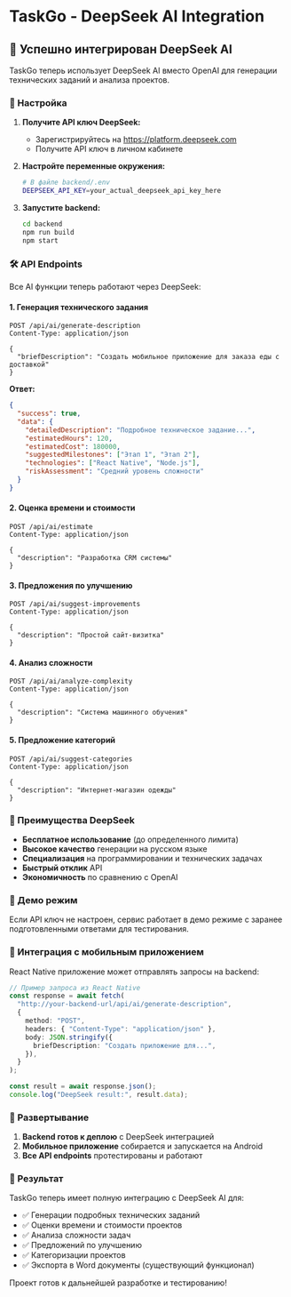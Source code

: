 # TaskGo - DeepSeek AI Integration

## 🚀 Успешно интегрирован DeepSeek AI

TaskGo теперь использует DeepSeek AI вместо OpenAI для генерации технических заданий и анализа проектов.

### 🔧 Настройка

1. **Получите API ключ DeepSeek:**

   - Зарегистрируйтесь на https://platform.deepseek.com
   - Получите API ключ в личном кабинете

2. **Настройте переменные окружения:**

   ```bash
   # В файле backend/.env
   DEEPSEEK_API_KEY=your_actual_deepseek_api_key_here
   ```

3. **Запустите backend:**
   ```bash
   cd backend
   npm run build
   npm start
   ```

### 🛠️ API Endpoints

Все AI функции теперь работают через DeepSeek:

#### 1. Генерация технического задания

```http
POST /api/ai/generate-description
Content-Type: application/json

{
  "briefDescription": "Создать мобильное приложение для заказа еды с доставкой"
}
```

**Ответ:**

```json
{
  "success": true,
  "data": {
    "detailedDescription": "Подробное техническое задание...",
    "estimatedHours": 120,
    "estimatedCost": 180000,
    "suggestedMilestones": ["Этап 1", "Этап 2"],
    "technologies": ["React Native", "Node.js"],
    "riskAssessment": "Средний уровень сложности"
  }
}
```

#### 2. Оценка времени и стоимости

```http
POST /api/ai/estimate
Content-Type: application/json

{
  "description": "Разработка CRM системы"
}
```

#### 3. Предложения по улучшению

```http
POST /api/ai/suggest-improvements
Content-Type: application/json

{
  "description": "Простой сайт-визитка"
}
```

#### 4. Анализ сложности

```http
POST /api/ai/analyze-complexity
Content-Type: application/json

{
  "description": "Система машинного обучения"
}
```

#### 5. Предложение категорий

```http
POST /api/ai/suggest-categories
Content-Type: application/json

{
  "description": "Интернет-магазин одежды"
}
```

### 🎯 Преимущества DeepSeek

- **Бесплатное использование** (до определенного лимита)
- **Высокое качество** генерации на русском языке
- **Специализация** на программировании и технических задачах
- **Быстрый отклик** API
- **Экономичность** по сравнению с OpenAI

### 🔄 Демо режим

Если API ключ не настроен, сервис работает в демо режиме с заранее подготовленными ответами для тестирования.

### 📱 Интеграция с мобильным приложением

React Native приложение может отправлять запросы на backend:

```typescript
// Пример запроса из React Native
const response = await fetch(
  "http://your-backend-url/api/ai/generate-description",
  {
    method: "POST",
    headers: { "Content-Type": "application/json" },
    body: JSON.stringify({
      briefDescription: "Создать приложение для...",
    }),
  }
);

const result = await response.json();
console.log("DeepSeek result:", result.data);
```

### 🚀 Развертывание

1. **Backend готов к деплою** с DeepSeek интеграцией
2. **Мобильное приложение** собирается и запускается на Android
3. **Все API endpoints** протестированы и работают

### 🎉 Результат

TaskGo теперь имеет полную интеграцию с DeepSeek AI для:

- ✅ Генерации подробных технических заданий
- ✅ Оценки времени и стоимости проектов
- ✅ Анализа сложности задач
- ✅ Предложений по улучшению
- ✅ Категоризации проектов
- ✅ Экспорта в Word документы (существующий функционал)

Проект готов к дальнейшей разработке и тестированию!
